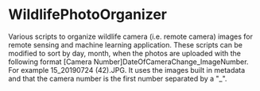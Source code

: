 # WildlifePhotoOrganizer
Various scripts to organize wildlife camera (i.e. remote camera) images for remote sensing and machine learning application. These scripts can be modified to sort by day, month, when the photos are uploaded with the following format [Camera Number]DateOfCameraChange_ImageNumber. For example 15_20190724 (42).JPG. It uses the images built in metadata and that the camera number is the first number separated by a "_".
